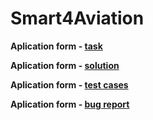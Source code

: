 # Smart4Aviation

**Aplication form - [task](https://drive.google.com/file/d/1xhREqS33-psh4GZndgshcwIOi8vKKsXK/view?usp=sharing)**

**Aplication form - [solution](https://drive.google.com/file/d/17H7RaQFjavutQzJgz9W6FwoEe6elAuql/view?usp=sharing)**

**Aplication form - [test cases](https://drive.google.com/file/d/1poTG_hgMFpBrLlUqf7jNmcRcPbgce0-z/view?usp=sharing)**

**Aplication form - [bug report](https://drive.google.com/file/d/1zAmC4udBkAprXIwwtsaf0ssi488D21Hl/view?usp=sharing)**
